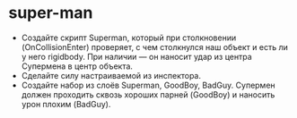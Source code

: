 # super-man

 - Создайте скрипт Superman, который при столкновении (OnCollisionEnter) проверяет, с чем столкнулся наш объект и есть ли у него rigidbody. При наличии — он наносит удар из центра Супермена в центр объекта. 
 - Сделайте силу настраиваемой из инспектора.
 - Создайте набор из слоёв Superman, GoodBoy, BadGuy. Супермен должен проходить сквозь хороших парней (GoodBoy) и наносить урон плохим (BadGuy).